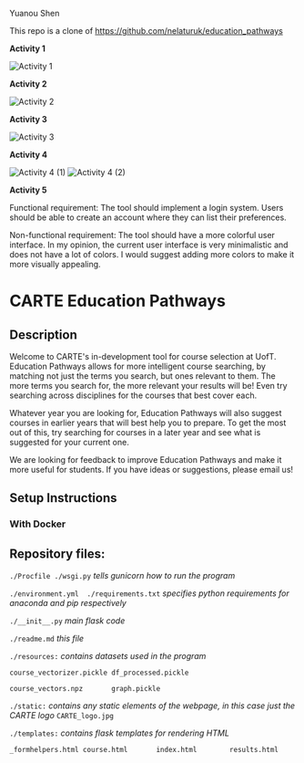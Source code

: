 Yuanou Shen

This repo is a clone of https://github.com/nelaturuk/education_pathways

**Activity 1**

![Activity 1](https://user-images.githubusercontent.com/90863981/135778903-93611b1b-e43d-4c40-b4c2-2a598b355aa2.PNG)

**Activity 2**

![Activity 2](https://user-images.githubusercontent.com/90863981/135779130-5ad7aa7c-b8c1-4a09-bf63-4178ef183bcf.PNG)

**Activity 3**

![Activity 3](https://user-images.githubusercontent.com/90863981/135779711-253cf237-4575-4bde-ad10-7e2ebe7cae0e.png)

**Activity 4**

![Activity 4 (1)](https://user-images.githubusercontent.com/90863981/135780490-a15d3e0a-7785-4dc4-ab50-3089e5ff6b6d.PNG)
![Activity 4 (2)](https://user-images.githubusercontent.com/90863981/135780500-fdd437bd-7838-4a8a-b610-5a48ea32be46.PNG)

**Activity 5**

Functional requirement: The tool should implement a login system. Users should be able to create an account where they can list their preferences.

Non-functional requirement: The tool should have a more colorful user interface. In my opinion, the current user interface is very minimalistic and does not have a lot of colors. I would suggest adding more colors to make it more visually appealing.




# CARTE Education Pathways

## Description
Welcome to CARTE's in-development tool for course selection at UofT. Education Pathways allows for more intelligent course searching, by matching not just the terms you search, but ones relevant to them. The more terms you search for, the more relevant your results will be! Even try searching across disciplines for the courses that best cover each.

Whatever year you are looking for, Education Pathways will also suggest courses in earlier years that will best help you to prepare. To get the most out of this, try searching for courses in a later year and see what is suggested for your current one.

We are looking for feedback to improve Education Pathways and make it more useful for students. If you have ideas or suggestions, please email us!

## Setup Instructions

### With Docker



## Repository files:

`./Procfile ./wsgi.py` *tells gunicorn how to run the program*

`./environment.yml  ./requirements.txt` *specifies python requirements for anaconda and pip respectively*

`./__init__.py` *main flask code*

`./readme.md` *this file*

`./resources:` *contains datasets used in the program*

`course_vectorizer.pickle df_processed.pickle`

`course_vectors.npz       graph.pickle`

`./static:` *contains any static elements of the webpage, in this case just the CARTE logo*
`CARTE_logo.jpg`

`./templates:` *contains flask templates for rendering HTML*

`_formhelpers.html course.html       index.html        results.html`
